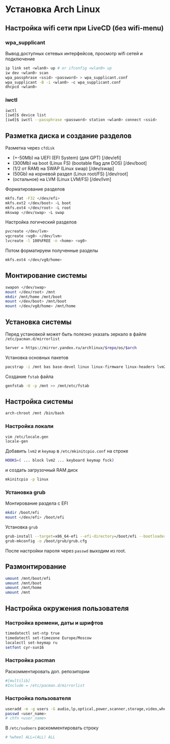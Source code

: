 # Установка Arch Linux

## Настройка wifi сети при LiveCD (без wifi-menu)
### wpa_supplicant
Вывод доступных сетевых интерфейсов, просмотр wifi сетей и подключение
```sh
ip link set <wlan0> up # or ifconfig <wlan0> up
iw dev <wlan0> scan
wpa_passphrase <ssid> <password> > wpa_supplicant.conf
wpa_supplicant -B -i <wlan0> -c wpa_supplicant.conf
dhcpcd <wlan0>
```
### iwctl
```sh
iwctl
[iwd]$ device list
[iwd]$ iwctl --passphrase <password> station <wlan0> connect <ssid>
```

## Разметка диска и создание разделов
Разметка через `cfdisk`
- (+-50Mb) на UEFI (EFI System) (для GPT) [/dev/efi]
- (300Mb) на boot (Linux FS) (bootable flag для DOS) [/dev/boot]
- (1/2 от RAM) на SWAP (Linux swap) [/dev/swap]
- (50Gb) на корневой раздел (Linux root/FS) [/dev/root]
- (остальное) на LVM (Linux LVM/FS) [/dev/lvm]

Форматирование разделов
```sh
mkfs.fat -F32 </dev/efi>
mkfs.ext2 </dev/boot> -L boot
mkfs.ext4 </dev/root> -L root
mkswap </dev/swap> -L swap
```
Настройка логический разделов
```sh
pvcreate </dev/lvm>
vgcreate <vg0> </dev/lvm>
lvcreate -l 100%FREE -n <home> <vg0>
```
Потом форматируем полученные разделы
```sh
mkfs.ext4 </dev/vg0/home>
```

## Монтирование системы
```sh
swapon </dev/swap>
mount </dev/root> /mnt
mkdir /mnt/home /mnt/boot
mount </dev/boot> /mnt/boot
mount </dev/vg0/home> /mnt/home
```

## Установка системы
Перед установкой может быть полезно указать зеркало в файле `/etc/pacman.d/mirrorlist`
```sh
Server = https://mirror.yandex.ru/archlinux/$repo/os/$arch
```
Установка основных пакетов
```sh
pacstrap -i /mnt bas base-devel linux linux-firmware linux-headers lvm2 dhcpcd netctl dialog wget git vim nano grub efibootmgr wpa_supplicant
```
Создание `fstab` файла
```sh
genfstab -U -p /mnt >> /mnt/etc/fstab
```

## Настройка системы
```sh
arch-chroot /mnt /bin/bash
```

### Настройка локали
```sh
vim /etc/locale.gen
locale-gen
```

Добавить `lvm2` и `keymap` в  `/etc/mkinitcpio.conf` на строке
```sh
HOOKS=( ... block lvm2 ... keyboard keymap fsck)
```
и создать загрузочный RAM диск
```sh
mkinitcpio -p linux
```

### Установка grub
Монтирование раздела с EFI
```sh
mkdir /boot/efi
mount </dev/efi> /boot/efi
```
Установка `grub`
```sh
grub-install --target=x86_64-efi --efi-directory=/boot/efi --bootloader-id=grub
grub-mkconfig -o /boot/grub/grub.cfg
```
После настройки пароля через `passwd` выходим из root.

## Размонтирование
```sh
umount /mnt/boot/efi
umount /mnt/boot
umount /mnt/home
umount /mnt
```

## Настройка окружения пользователя
### Настройка времени, даты и шрифтов
```sh
timedatectl set-ntp true
timedatectl set-timezone Europe/Moscow
localectl set-keymap ru
setfont cyr-sun16
```
### Настройка pacman
Раскомментировать доп. репозитории
```sh
#[multilib]
#Include = /etc/pacman.d/mirrorlist
```
### Настройка пользователя
```sh
useradd -m -g users -G audio,lp,optical,power,scanner,storage,video,wheel -s /bin/bash <user_name>
passwd <user_name>
# chfn <user_name>
```
В `/etc/sudoers` раскомментировать строку
```sh
# %wheel ALL=(ALL) ALL
```
